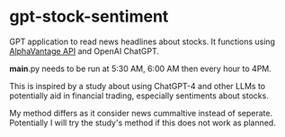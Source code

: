 # gpt-stock-sentiment

 GPT application to read news headlines about stocks. It functions using [AlphaVantage API](https://www.alphavantage.co) and OpenAI ChatGPT.

 __main__.py needs to be run at 5:30 AM, 6:00 AM then every hour to 4PM.

This is inspired by a study about using ChatGPT-4 and other LLMs to potentially aid in financial trading, especially sentiments about stocks.

My method differs as it consider news cummaltive instead of seperate. Potentially I will try the study's method if this does not work as planned.
